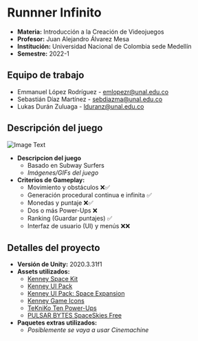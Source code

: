# Runnner Infinito
- **Materia:** Introducción a la Creación de Videojuegos
- **Profesor:** Juan Alejandro Álvarez Mesa
- **Institución:** Universidad Nacional de Colombia sede Medellín
- **Semestre:** 2022-1

## Equipo de trabajo
- Emmanuel López Rodríguez - [emlopezr@unal.edu.co](mailto:emlopezr@unal.edu.co)
- Sebastián Díaz Martínez - [sebdiazma@unal.edu.co](mailto:sebdiazma@unal.edu.co)
- Lukas Durán Zuluaga - [lduranz@unal.edu.co](mailto:lduranz@unal.edu.co)

## Descripción del juego
![Image Text](https://github.com/lopezemmanuel/ICV2022-1_ProyectoFinal/blob/main/Informacion/ImagenProvisional.png)
- **Descripcion del juego**
  - Basado en Subway Surfers
  - *Imágenes/GIFs del juego*
- **Criterios de Gameplay:**
  - Movimiento y obstáculos ❌✅
  - Generación procedural continua e infinita ✅
  - Monedas y puntaje ❌✅
  - Dos o más Power-Ups ❌
  - Ranking (Guardar puntajes) ✅
  - Interfaz de usuario (UI) y menús ❌❌

## Detalles del proyecto
- **Versión de Unity:** 2020.3.31f1
- **Assets utilizados:**
  - [Kenney Space Kit](https://www.kenney.nl/assets/space-kit)
  - [Kenney UI Pack](https://www.kenney.nl/assets/ui-pack)
  - [Kenney UI Pack: Space Expansion](https://www.kenney.nl/assets/ui-pack-space-expansion)
  - [Kenney Game Icons](https://www.kenney.nl/assets/game-icons)
  - [TeKniKo Ten Power-Ups](https://assetstore.unity.com/packages/3d/props/ten-power-ups-217666)
  - [PULSAR BYTES SpaceSkies Free](https://assetstore.unity.com/packages/2d/textures-materials/sky/spaceskies-free-80503)
- **Paquetes extras utilizados:**
  - *Posiblemente se vaya a usar Cinemachine*
